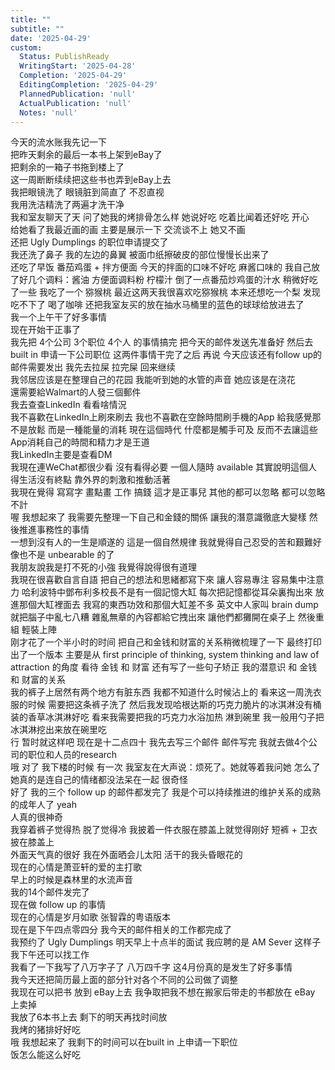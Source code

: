 ```yaml
---  
title: ""  
subtitle: ""  
date: '2025-04-29'  
custom:  
  Status: PublishReady  
  WritingStart: '2025-04-28'  
  Completion: '2025-04-29'  
  EditingCompletion: '2025-04-29'  
  PlannedPublication: 'null'  
  ActualPublication: 'null'  
  Notes: 'null'  
---    
```

今天的流水账我先记一下    
把昨天剩余的最后一本书上架到eBay了    
把剩余的一箱子书拖到楼上了    
这一周断断续续把这些书也弄到eBay上去      
我把眼镜洗了 眼镜脏到简直了 不忍直视    
我用洗洁精洗了两遍才洗干净      
我和室友聊天了天 问了她我的烤排骨怎么样  她说好吃 吃着比闻着还好吃 开心    
给她看了我最近画的画 主要是展示一下 交流谈不上 她又不画      
还把 Ugly Dumplings 的职位申请提交了       
我还洗了鼻子 我的左边的鼻翼 被面巾纸擦破皮的部位慢慢长出来了       
还吃了早饭 番茄鸡蛋 + 拌方便面 今天的拌面的口味不好吃 麻酱口味的 我自己放了好几个调料：酱油 方便面调料粉 柠檬汁 倒了一点番茄炒鸡蛋的汁水 稍微好吃了一些 我吃了一个 猕猴桃 最近这两天我很喜欢吃猕猴桃 本来还想吃一个梨 发现吃不下了 喝了咖啡 还把我室友买的放在抽水马桶里的蓝色的球球给放进去了       
我一个上午干了好多事情    
现在开始干正事了      
我先把 4个公司 3个职位 4个人 的事情搞完 把今天的邮件发送先准备好 然后去 built in 申请一下公司职位 这两件事情干完了之后 再说 今天应该还有follow up的邮件需要发出 我先去拉屎 拉完屎 回来继续      
我邻居应该是在整理自己的花园 我能听到她的水管的声音 她应该是在浇花       
還需要給Walmart的人發三個郵件      
我去查查LinkedIn 看看啥情況      
我不喜歡在LinkedIn上刷來刷去 我也不喜歡在空餘時間刷手機的App 給我感覺那不是放鬆 而是一種能量的消耗 現在這個時代 什麼都是觸手可及 反而不去讓這些App消耗自己的時間和精力才是王道      
我LinkedIn主要是查看DM    
我現在連WeChat都很少看 沒有看得必要 一個人隨時 available 其實說明這個人得生活沒有終點 靠外界的刺激和推動活著      
我現在覺得 寫寫字 畫點畫 工作 搞錢 這才是正事兒 其他的都可以忽略 都可以忽略不計       
喔 我想起來了 我需要先整理一下自己和金錢的關係 讓我的潛意識徹底大變樣 然後推進事務性的事情      
一想到沒有人的一生是順遂的 這是一個自然規律 我就覺得自己忍受的苦和艱難好像也不是 unbearable 的了      
我朋友說我是打不死的小強 我覺得說得很有道理      
我現在很喜歡自言自語 把自己的想法和思緒都寫下來 讓人容易專注 容易集中注意力 哈利波特中鄧布利多校長不是有一個記憶大缸 每次把記憶都從耳朵裏掏出來 放進那個大缸裡面去 我寫的東西功效和那個大缸差不多 英文中人家叫 brain dump 就把腦子中亂七八糟 雜亂無章的內容都給它拽出來 讓他們都攤開在桌子上 然後重組 輕裝上陣      
刚才花了一个半小时的时间 把自己和金钱和财富的关系稍微梳理了一下 最终打印出了一个版本 主要是从 first principle of thinking, system thinking and law of attraction 的角度 看待 金钱 和 财富 还有写了一些句子矫正 我的潜意识 和 金钱 和 财富的关系      
我的裤子上居然有两个地方有脏东西 我都不知道什么时候沾上的 看来这一周洗衣服的时候 需要把这条裤子洗了 然后我发现哈根达斯的巧克力脆片的冰淇淋没有桶装的香草冰淇淋好吃 看来我需要把我的巧克力水浴加热 淋到碗里 我一般用勺子把冰淇淋挖出来放在碗里吃       
行 暂时就这样吧 现在是十二点四十 我先去写三个邮件 邮件写完 我就去做4个公司的职位和人员的research       
哦 对了 我下楼的时候 有一次 我室友在大声说：烦死了。她就等着我问她 怎么了 她真的是连自己的情绪都没法呆在一起 很奇怪       
好了 我的三个 follow up 的邮件都发完了 我是个可以持续推进的维护关系的成熟的成年人了 yeah       
人真的很神奇    
我穿着裤子觉得热 脱了觉得冷 我披着一件衣服在膝盖上就觉得刚好 短裤 + 卫衣 披在膝盖上      
外面天气真的很好 我在外面晒会儿太阳 活干的我头昏眼花的       
现在的心情是萧亚轩的爱的主打歌    
早上的时候是森林里的水流声音      
我的14个邮件发完了    
现在做 follow up 的事情    
现在的心情是岁月如歌 张智霖的粤语版本      
现在是下午四点零四分 我今天的邮件相关的工作都完成了    
我预约了 Ugly Dumplings 明天早上十点半的面试 我应聘的是 AM Sever 这样子 我下午还可以找工作       
我看了一下我写了八万字子了  八万四千字 这4月份真的是发生了好多事情    
我今天还把简历最上面的部分针对各个不同的公司做了调整    
我现在可以把书 放到 eBay上去 我争取把我不想在搬家后带走的书都放在 eBay 上卖掉      
我放了6本书上去 剩下的明天再找时间放      
我烤的猪排好好吃      
哦 我想起来了 我剩下的时间可以在built in 上申请一下职位       
饭怎么能这么好吃      
  